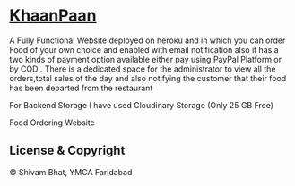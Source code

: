 # <a href="https://khaanpaan.herokuapp.com/">KhaanPaan</a>

A Fully Functional Website deployed on heroku and in which you can order Food of your own choice and enabled with email notification also it has a two kinds of payment option available either pay
using PayPal Platform or by COD . There is a dedicated space for the administrator to view all the orders,total sales of the day and also notifying the customer that their food has been departed from the restaurant

For Backend Storage I have used Cloudinary Storage (Only 25 GB Free)

Food Ordering Website

## License & Copyright
© Shivam Bhat, YMCA Faridabad
